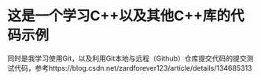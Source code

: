 # 这是一个学习C++以及其他C++库的代码示例
同时是我学习使用Git，以及利用Git本地与远程（Github）仓库提交代码的提交测试代码，参考https://blog.csdn.net/zardforever123/article/details/134685313

